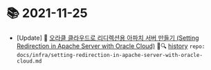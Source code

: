 # 📚 2021-11-25
- [Update] 📙 [오라클 클라우드로 리디렉션용 아파치 서버 만들기 (Setting Redirection in Apache Server with Oracle Cloud)](https://til.qriositylog.com/featured/infra/setting-redirection-in-apache-server-with-oracle-cloud) 📃🔍 [history](https://github.com/Queue-ri/TIL/commits/main/docs/infra/setting-redirection-in-apache-server-with-oracle-cloud.md?since=2021-11-25T00:00:00Z&until=2021-11-25T23:59:59Z) `repo: docs/infra/setting-redirection-in-apache-server-with-oracle-cloud.md`
